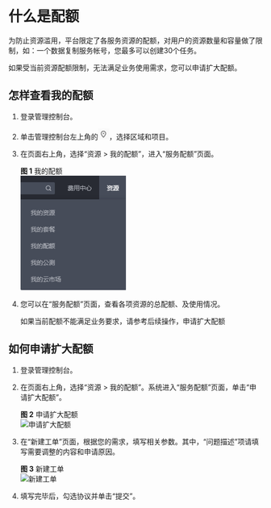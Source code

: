 # 什么是配额<a name="drs_16_0012"></a>

为防止资源滥用，平台限定了各服务资源的配额，对用户的资源数量和容量做了限制，如：一个数据复制服务帐号，您最多可以创建30个任务。

如果受当前资源配额限制，无法满足业务使用需求，您可以申请扩大配额。

## 怎样查看我的配额<a name="section172631451192215"></a>

1.  登录管理控制台。
2.  单击管理控制台左上角的![](figures/Region灰色图标.png)，选择区域和项目。
3.  在页面右上角，选择“资源 \> 我的配额”，进入“服务配额”页面。

    **图 1**  我的配额<a name="fig172681232221"></a>  
    ![](figures/我的配额.png "我的配额")

4.  您可以在“服务配额”页面，查看各项资源的总配额、及使用情况。

    如果当前配额不能满足业务要求，请参考后续操作，申请扩大配额


## 如何申请扩大配额<a name="section1579254092414"></a>

1.  登录管理控制台。
2.  在页面右上角，选择“资源 \> 我的配额”。系统进入“服务配额”页面，单击“申请扩大配额”。

    **图 2**  申请扩大配额<a name="fig39953498312"></a>  
    ![](figures/申请扩大配额.png "申请扩大配额")

3.  在“新建工单”页面，根据您的需求，填写相关参数。其中，“问题描述”项请填写需要调整的内容和申请原因。

    **图 3**  新建工单<a name="fig1734119391946"></a>  
    ![](figures/新建工单.png "新建工单")

4.  填写完毕后，勾选协议并单击“提交”。

